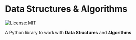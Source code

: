 # Data Structures & Algorithms

[![License: MIT](https://img.shields.io/badge/License-MIT-yellow.svg)](https://opensource.org/licenses/MIT "MIT License")  

A Python library to work with __Data Structures__ and __Algorithms__  
